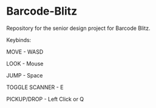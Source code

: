 # Barcode-Blitz
Repository for the senior design project for Barcode Blitz.

Keybinds:

MOVE - WASD

LOOK - Mouse

JUMP - Space

TOGGLE SCANNER - E

PICKUP/DROP - Left Click or Q
